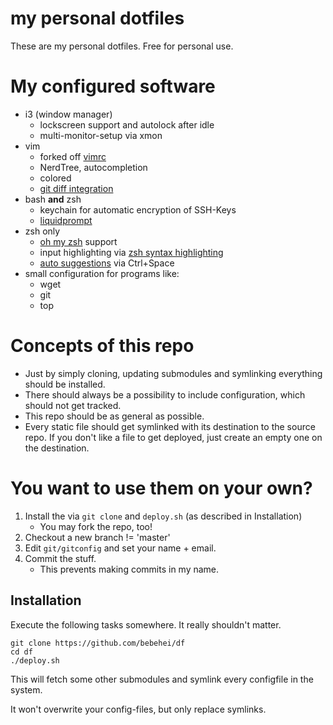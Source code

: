 # my personal dotfiles

These are my personal dotfiles. Free for personal use.

# My configured software

* i3 (window manager)
    * lockscreen support and autolock after idle
    * multi-monitor-setup via xmon
* vim
    * forked off [vimrc](https://github.com/bebehei/vimrc/)
    * NerdTree, autocompletion
    * colored
    * [git diff integration](https://github.com/mhinz/vim-signify)
* bash **and** zsh
    * keychain for automatic encryption of SSH-Keys
    * [liquidprompt](https://github.com/nojhan/liquidprompt)
* zsh only
    * [oh my zsh](https://github.com/robbyrussell/oh-my-zsh) support
    * input highlighting via [zsh syntax highlighting](https://github.com/zsh-users/zsh-syntax-highlighting)
    * [auto suggestions](https://github.com/zsh-users/zsh-autosuggestions) via Ctrl+Space
* small configuration for programs like:
    * wget
    * git
    * top

# Concepts of this repo

- Just by simply cloning, updating submodules and symlinking everything should be installed.
- There should always be a possibility to include configuration, which should not get tracked.
- This repo should be as general as possible.
- Every static file should get symlinked with its destination to the source repo.
  If you don't like a file to get deployed, just create an empty one on the destination.

# You want to use them on your own?

1. Install the via `git clone` and `deploy.sh` (as described in Installation)
   - You may fork the repo, too!
2. Checkout a new branch != 'master'
3. Edit `git/gitconfig` and set your name + email.
4. Commit the stuff.
   - This prevents making commits in my name.

## Installation

Execute the following tasks somewhere. It really shouldn't matter.


    git clone https://github.com/bebehei/df
    cd df
    ./deploy.sh

This will fetch some other submodules and symlink every configfile in the system.

It won't overwrite your config-files, but only replace symlinks.
